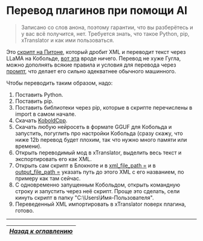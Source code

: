 # Перевод плагинов при помощи AI

> Записано со слов анона, поэтому гарантии, что вы разберётесь и у вас всё получится, нет. Требуется знать, что такое Python, pip, xTranslator и как ими пользоваться.

Это [скрипт на Питоне](../00_Resources/03_Addon_Info/AI_xTranslator.py), который дробит XML и переводит текст через LLaMA на Кобольде, [вот эта](https://huggingface.co/mradermacher/SAINEMO-reMIX-i1-GGUF) вроде ничего. Перевод не хуже Гугла, можно дополнять всякие правила и условия для перевода через [промпт](../00_Resources/03_Addon_Info/AI_xTranslator.py#L33), что делает его сильно адекватнее обычного машинного.

Чтобы переводить таким образом, надо:
1. Поставить Python.
2. Поставить pip.
3. Поставить библиотеки через pip, которые в скрипте перечислены в import в самом начале.
4. Скачать [KoboldCpp](https://github.com/LostRuins/koboldcpp).
5. Скачать любую нейросеть в формате GGUF для Кобольда и запустить, погуглить про настройки Кобольда (сразу скажу, что ниже 12b перевод будет плохим, так что нужно много памяти или времени).
6. Открыть переводимый мод в xTranslator, выделить весь текст и экспортировать его как XML.
7. Открыть сам скрипт в Блокноте и в [xml_file_path =](../00_Resources/03_Addon_Info/AI_xTranslator.py#L67) и в [output_file_path =](../00_Resources/03_Addon_Info/AI_xTranslator.py#L104) указать путь до этого XML с его названием, по примеру как там сейчас.
8. С одновременно запущенным Кобольдом, открыть командную строку и запустить через неё скрипт. Проще это сделать, сели кинуть скрипт в папку "C:\Users\Имя-Пользователя".
9. Переведенный XML импортировать в xTranslator поверх плагина, готово.

------

|[*Назад к оглавлению*](../01_Оглавление.md)|
|:---:|
